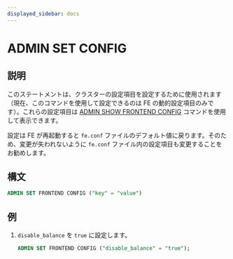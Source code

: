 ```yaml
---
displayed_sidebar: docs
---
```


# ADMIN SET CONFIG

## 説明

このステートメントは、クラスターの設定項目を設定するために使用されます（現在、このコマンドを使用して設定できるのは FE の動的設定項目のみです）。これらの設定項目は [ADMIN SHOW FRONTEND CONFIG](ADMIN_SET_CONFIG.md) コマンドを使用して表示できます。

設定は FE が再起動すると `fe.conf` ファイルのデフォルト値に戻ります。そのため、変更が失われないように `fe.conf` ファイル内の設定項目も変更することをお勧めします。

## 構文

```sql
ADMIN SET FRONTEND CONFIG ("key" = "value")
```

## 例

1. `disable_balance` を `true` に設定します。

    ```sql
    ADMIN SET FRONTEND CONFIG ("disable_balance" = "true");
    ```